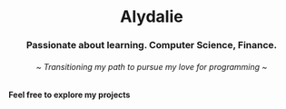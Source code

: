 <h1 align="center">Alydalie</h1>
<h3 align="center">Passionate about learning. Computer Science, Finance.</h3>
<h6 align="center">~ Transitioning my path to pursue my love for programming ~</h6>

<h4 align="left"> Feel free to explore my projects</h4>
